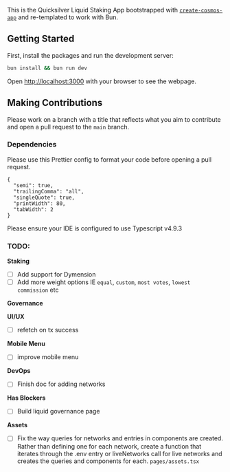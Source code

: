 This is the Quicksilver Liquid Staking App bootstrapped with [`create-cosmos-app`](https://github.com/cosmology-tech/create-cosmos-app) and re-templated to work with Bun.

## Getting Started

First, install the packages and run the development server:

```bash
bun install && bun run dev
```

Open [http://localhost:3000](http://localhost:3000) with your browser to see the webpage.

## Making Contributions

Please work on a branch with a title that reflects what you aim to contribute and open a pull request to the `main` branch.

### Dependencies

Please use this Prettier config to format your code before opening a pull request.

```
{
  "semi": true,
  "trailingComma": "all",
  "singleQuote": true,
  "printWidth": 80,
  "tabWidth": 2
}

```

Please ensure your IDE is configured to use Typescript v4.9.3

### TODO:

**Staking**

- [ ] Add support for Dymension
- [ ] Add more weight options IE `equal`, `custom`, `most votes`, `lowest commission` etc

**Governance**

**UI/UX**

- [ ] refetch on tx success

**Mobile Menu**

- [ ] improve mobile menu

**DevOps**

- [ ] Finish doc for adding networks

**Has Blockers**

- [ ] Build liquid governance page

**Assets**

- [ ] Fix the way queries for networks and entries in components are created. Rather than defining one for each network, create a function that iterates through the .env entry or liveNetworks call for live networks and creates the queries and components for each. `pages/assets.tsx`
